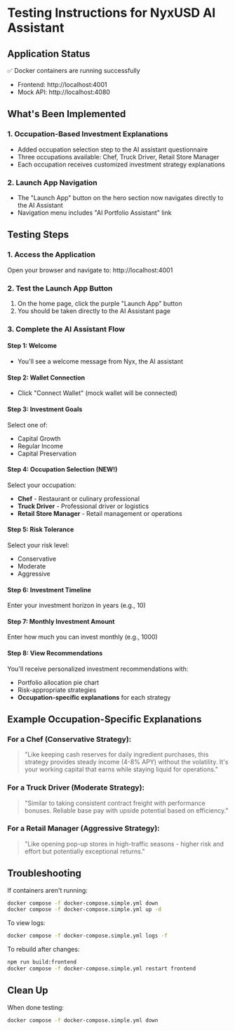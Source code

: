# Testing Instructions for NyxUSD AI Assistant

## Application Status

✅ Docker containers are running successfully

- Frontend: http://localhost:4001
- Mock API: http://localhost:4080

## What's Been Implemented

### 1. Occupation-Based Investment Explanations

- Added occupation selection step to the AI assistant questionnaire
- Three occupations available: Chef, Truck Driver, Retail Store Manager
- Each occupation receives customized investment strategy explanations

### 2. Launch App Navigation

- The "Launch App" button on the hero section now navigates directly to the AI Assistant
- Navigation menu includes "AI Portfolio Assistant" link

## Testing Steps

### 1. Access the Application

Open your browser and navigate to: http://localhost:4001

### 2. Test the Launch App Button

1. On the home page, click the purple "Launch App" button
2. You should be taken directly to the AI Assistant page

### 3. Complete the AI Assistant Flow

#### Step 1: Welcome

- You'll see a welcome message from Nyx, the AI assistant

#### Step 2: Wallet Connection

- Click "Connect Wallet" (mock wallet will be connected)

#### Step 3: Investment Goals

Select one of:

- Capital Growth
- Regular Income
- Capital Preservation

#### Step 4: Occupation Selection (NEW!)

Select your occupation:

- **Chef** - Restaurant or culinary professional
- **Truck Driver** - Professional driver or logistics
- **Retail Store Manager** - Retail management or operations

#### Step 5: Risk Tolerance

Select your risk level:

- Conservative
- Moderate
- Aggressive

#### Step 6: Investment Timeline

Enter your investment horizon in years (e.g., 10)

#### Step 7: Monthly Investment Amount

Enter how much you can invest monthly (e.g., 1000)

#### Step 8: View Recommendations

You'll receive personalized investment recommendations with:

- Portfolio allocation pie chart
- Risk-appropriate strategies
- **Occupation-specific explanations** for each strategy

## Example Occupation-Specific Explanations

### For a Chef (Conservative Strategy):

> "Like keeping cash reserves for daily ingredient purchases, this strategy provides steady income (4-8% APY) without the volatility. It's your working capital that earns while staying liquid for operations."

### For a Truck Driver (Moderate Strategy):

> "Similar to taking consistent contract freight with performance bonuses. Reliable base pay with upside potential based on efficiency."

### For a Retail Manager (Aggressive Strategy):

> "Like opening pop-up stores in high-traffic seasons - higher risk and effort but potentially exceptional returns."

## Troubleshooting

If containers aren't running:

```bash
docker compose -f docker-compose.simple.yml down
docker compose -f docker-compose.simple.yml up -d
```

To view logs:

```bash
docker compose -f docker-compose.simple.yml logs -f
```

To rebuild after changes:

```bash
npm run build:frontend
docker compose -f docker-compose.simple.yml restart frontend
```

## Clean Up

When done testing:

```bash
docker compose -f docker-compose.simple.yml down
```
